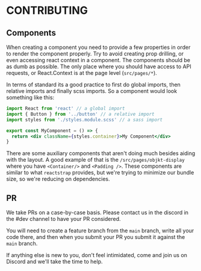 # CONTRIBUTING

## Components

When creating a component you need to provide a few properties in order to render the component properly. Try to avoid creating prop drilling, or even accessing react context in a component. The components should be as dumb as possible. The only place where you should have access to API requests, or React.Context is at the page level (`src/pages/*`).

In terms of standard its a good practice to first do global imports, then relative imports and finally scss imports. So a component would look something like this:

```jsx
import React from 'react' // a global import
import { Button } from '../button' // a relative import
import styles from './styles.module.scss' // a sass import

export const MyComponent = () => {
  return <div className={styles.container}>My Component</div>
}
```

There are some auxiliary components that aren't doing much besides aiding with the layout. A good example of that is the `/src/pages/objkt-display` where you have `<Container/>` and `<Padding />`. These components are similar to what `reactstrap` provides, but we're trying to minimize our bundle size, so we're reducing on dependencies.

## PR

We take PRs on a case-by-case basis. Please contact us in the discord in the #dev channel to have your PR considered.

You will need to create a feature branch from the `main` branch, write all your code there, and then when you submit your PR you submit it against the `main` branch.

If anything else is new to you, don't feel intimidated, come and join us on Discord and we'll take the time to help.
